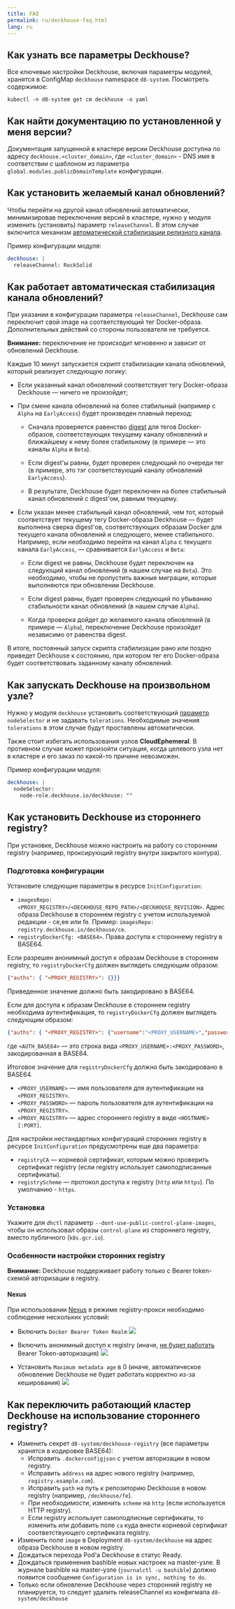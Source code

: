 ```yaml
---
title: FAQ
permalink: ru/deckhouse-faq.html
lang: ru
---
```


## Как узнать все параметры Deckhouse?

Все ключевые настройки Deckhouse, включая параметры модулей, хранятся в ConfigMap `deckhouse` namespace `d8-system`. Посмотреть содержимое:
```
kubectl -n d8-system get cm deckhouse -o yaml
```

## Как найти документацию по установленной у меня версии?

Документация запущенной в кластере версии Deckhouse доступна по адресу `deckhouse.<cluster_domain>`, где `<cluster_domain>` - DNS имя в соответствии с шаблоном из параметра `global.modules.publicDomainTemplate` конфигурации.

## Как установить желаемый канал обновлений?
Чтобы перейти на другой канал обновлений автоматически, минимизировав переключение версий в кластере, нужно у модуля изменить (установить) параметр `releaseChannel`. В этом случае включится механизм [автоматической стабилизации релизного канала](#как-работает-автоматическая-стабилизация-канала-обновлений).

Пример конфигурации модуля:
```yaml
deckhouse: |
  releaseChannel: RockSolid
```

## Как работает автоматическая стабилизация канала обновлений?
При указании в конфигурации параметра `releaseChannel`, Deckhouse сам переключит свой image на соответствующий тег Docker-образа. Дополнительных действий со стороны пользователя не требуется.

**Внимание:** переключение не происходит мгновенно и зависит от обновлений Deckhouse.

Каждые 10 минут запускается скрипт стабилизации канала обновлений, который реализует следующую логику:
* Если указанный канал обновлений соответствует тегу Docker-образа Deckhouse — ничего не произойдет;
* При смене канала обновлений на более стабильный (например с `Alpha` на `EarlyAccess`) будет произведен плавный переход:

  - Сначала проверяется равенство [digest](https://success.mirantis.com/article/images-tagging-vs-digests) для тегов Docker-образов, соответствующих текущему каналу обновлений и ближайшему к нему более стабильному (в примере — это каналы `Alpha` и `Beta`).

  - Если digest'ы равны, будет проверен следующий по очереди тег (в примере, это тэг соответствующий каналу обновлений `EarlyAccess`).

  - В результате, Deckhouse будет переключен на более стабильный канал обновлений c digest'ом, равным текущему.

* Если указан менее стабильный канал обновлений, чем тот, который соответствует текущему тегу Docker-образа Deckhouse — будет выполнена сверка digest'ов, соответствующих образам Docker для текущего канала обновлений и следующего, менее стабильного. Например, если необходимо перейти на канал `Alpha` с текущего канала `EarlyAccess`, — сравнивается `EarlyAccess` и `Beta`:

  - Если digest не равны, Deckhouse будет переключен на следующий канал обновлений (в нашем случае на `Beta`). Это необходимо, чтобы не пропустить важные миграции, которые  выполняются при обновлении Deckhouse.

  - Если digest равны, будет проверен следующий по убыванию стабильности канал обновлений (в нашем случае `Alpha`).

  - Когда проверка дойдет до желаемого канала обновлений (в примере — `Alpha`), переключение Deckhouse произойдет независимо от равенства digest.

В итоге, постоянный запуск скрипта стабилизации рано или поздно приведет Deckhouse к состоянию, при котором тег его Docker-образа будет соответствовать заданному каналу обновлений.

## Как запускать Deckhouse на произвольном узле?
Нужно у модуля `deckhouse` установить соответствующий [параметр](modules/020-deckhouse/configuration.html) `nodeSelector` и не задавать `tolerations`.  Необходимые значения `tolerations` в этом случае будут проставлены автоматически.

Также стоит избегать использования узлов **CloudEphemeral**. В противном случае может произойти ситуация, когда целевого узла нет в кластере и его заказ по какой-то причине невозможен.

Пример конфигурации модуля:
```yaml
deckhouse: |
  nodeSelector:
    node-role.deckhouse.io/deckhouse: ""
```
## Как установить Deckhouse из стороннего registry?

При установке, Deckhouse можно настроить на работу со сторонним registry (например, проксирующий registry внутри закрытого контура). 

### Подготовка конфигурации
Установите следующие параметры в ресурсе `InitConfiguration`:
- `imagesRepo: <PROXY_REGISTRY>/<DECKHOUSE_REPO_PATH>/<DECKHOUSE_REVISION>`. Адрес образа Deckhouse в стороннем registry с учетом используемой редакции - ce,ee или fe. Пример: `imagesRepo: registry.deckhouse.io/deckhouse/ce`.
- `registryDockerCfg: <BASE64>`. Права доступа к стороннему registry в BASE64.

Если разрешен анонимный доступ к образам Deckhouse в стороннем registry, то `registryDockerCfg` должен выглядеть следующим образом:
```json
{"auths": { "<PROXY_REGISTRY>": {}}}
```

Приведенное значение должно быть закодировано в BASE64.

Если для доступа к образам Deckhouse в стороннем registry необходима аутентификация, то `registryDockerCfg` должен выглядеть следующим образом:
```json
{"auths": { "<PROXY_REGISTRY>": {"username":"<PROXY_USERNAME>","password":"<PROXY_PASSWORD>","auth":"<AUTH_BASE64>"}}}
```

где `<AUTH_BASE64>` — это строка вида `<PROXY_USERNAME>:<PROXY_PASSWORD>`, закодированная в BASE64.

Итоговое значение для `registryDockerCfg` должно быть закодировано в BASE64.

* `<PROXY_USERNAME>` — имя пользователя для аутентификации на `<PROXY_REGISTRY>`.
* `<PROXY_PASSWORD>` — пароль пользователя для аутентификации на `<PROXY_REGISTRY>`.
* `<PROXY_REGISTRY>` — адрес стороннего registry в виде `<HOSTNAME>[:PORT]`.

Для настройки нестандартных конфигураций сторонних registry в ресурсе `InitConfiguration` предусмотрены еще два параметра:
- `registryCA` — корневой сертификат, которым можно проверить сертификат registry (если  registry использует самоподписанные сертификаты).
- `registryScheme` — протокол доступа к registry (`http` или `https`). По умолчанию - `https`.

### Установка
Укажите для `dhctl` параметр `--dont-use-public-control-plane-images`, чтобы он использовал образы `control-plane` из стороннего registry, вместо публичного (`k8s.gcr.io`).

### Особенности настройки сторонних registry

**Внимание:** Deckhouse поддерживает работу только с Bearer token-схемой авторизации в registry.

#### Nexus
При использовании [Nexus](https://github.com/sonatype/nexus-public) в режиме registry-прокси необходимо соблюдение нескольких условий:

* Включить `Docker Bearer Token Realm`
![](../images/registry/nexus/Nexus1.png)

* Включить анонимный доступ к registry (иначе, [не будет работать](https://help.sonatype.com/repomanager3/system-configuration/user-authentication#UserAuthentication-security-realms) Bearer Token-авторизация)
![](../images/registry/nexus/Nexus2.png)

* Установить `Maximum metadata age` в 0 (иначе, автоматическое обновление Deckhouse не будет работать корректно из-за кеширования)
![](../images/registry/nexus/Nexus3.png)

## Как переключить работающий кластер Deckhouse на использование стороннего registry?

* Изменить секрет `d8-system/deckhouse-registry` (все параметры хранятся в кодировке BASE64):
  * Исправить `.dockerconfigjson` с учетом авторизации в новом registry.
  * Исправить `address` на адрес нового registry (например, `registry.example.com`).
  * Исправить `path` на путь к репозиторию Deckhouse в новом registry (например, `/deckhouse/fe`).
  * При необходимости, изменить `scheme` на `http` (если используется HTTP registry).
  * Если registry использует самоподписные сертификаты, то изменить или добавить поле `ca` куда внести корневой сертификат соответствующего сертификата registry.
* Изменить поле `image` в Deployment `d8-system/deckhouse` на адрес образа Deckhouse в новом registry.
* Дождаться перехода Pod'а Deckhouse в статус Ready.
* Дождаться применения bashible новых настроек на master-узле. В журнале bashible на master-узле (`journalctl -u bashible`) должно появится сообщение `Configuration is in sync, nothing to do`.
* Только если обновление Deckhouse через сторонний registry не планируется, то следует удалить releaseChannel из конфигмапа `d8-system/deckhouse` 
